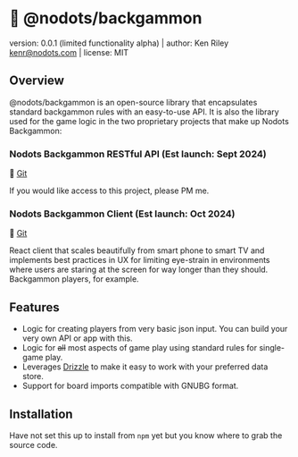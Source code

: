 # 🎲 @nodots/backgammon

version: 0.0.1 (limited functionality alpha) |
author: Ken Riley <kenr@nodots.com> |
license: MIT

## Overview

@nodots/backgammon is an open-source library that encapsulates standard backgammon rules with an easy-to-use API. It is also the library used for the game logic in the two proprietary projects that make up Nodots Backgammon:

### Nodots Backgammon RESTful API (Est launch: Sept 2024)

🔗 [Git](https://github.com/nodots/nodots-backgammon-api)

If you would like access to this project, please PM me.

### Nodots Backgammon Client (Est launch: Oct 2024)

🔗 [Git](https://github.com/nodots/nodots-backgammon-client)

React client that scales beautifully from smart phone to smart TV and implements best practices in UX for limiting eye-strain in environments where users are staring at the screen for way longer than they should. Backgammon players, for example.

## Features

- Logic for creating players from very basic json input. You can build your very own API or app with this.
- Logic for ~~all~~ most aspects of game play using standard rules for single-game play.
- Leverages [Drizzle](https://orm.drizzle.team/) to make it easy to work with your preferred data store.
- Support for board imports compatible with GNUBG format.

## Installation

Have not set this up to install from `npm` yet but you know where to grab the source code.

<!-- To install the project, you can use npm:

```bash
📦 npm install @nodots/backgammon
``` -->
